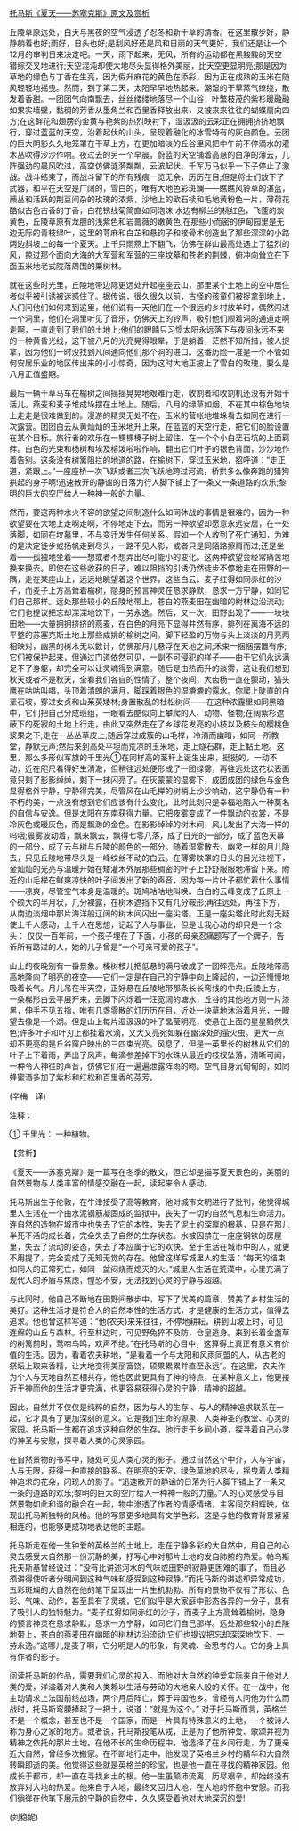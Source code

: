 [托马斯《夏天——苏塞克斯》原文及赏析](https://www.vrrw.net/wx/12512.html)

丘陵草原远处，白天与黑夜的空气浸透了忍冬和新干草的清香。在这里散步好，静静躺着也好;雨好，日头也好;是刮风好还是风和日丽的天气更好，我们还是让一个12月的审判日来决定吧。一天，雨下起来，无风，所有的运动都在黑黢黢的天空错综交叉地进行;天空混沌却使大地尽头显得格外美丽，比天空更显明亮;那是因为草地的绿色与丁香在生亮，因为假升麻花的黄色在添彩，因为正在成熟的玉米在随风轻轻地摇曳。然而，到了第二天，太阳早早地热起来。潮湿的干草蒸气缭绕，散发着香甜。一团团气向南飘去，丝丝缕缕地落尽一个山谷，叶繁枝茂的紫杉暖融融如果实墙壁，黏稠的芳香从墨角兰和百里香释放出来，又被来来往往的蝴蝶扇向四方;在这鲜花和翅膀的金黄与艳紫的热烈映衬下，湿汲汲的云彩正在拥拥挤挤地飘行，穿过蓝蓝的天空，沿着起伏的山头，呈现着融化的冰雪特有的灰白颜色。云团的巨大阴影久久地笼罩在干草上方，在更加暗淡的丘谷里风把中午前不停滴水的灌木丛吹得沙沙作响。夜过去的另一个早晨，蔚蓝的天空铺着高悬的白净的薄云，几阵强劲的晨风吹过，高空仿佛涟漪粼粼，云波起伏。千军万马似乎一下子停止了激战。战斗结束了，而战斗留下的所有残痕一览无余，历历在目;但是将士们放下了武器，和平在天空是广阔的，雪白的，唯有大地色彩斑斓——瞧瞧风铃草的湛蓝，蕨丛和活跃的荆豆间杂的玫瑰的浓紫，沙地上的欧石椟和毛地黄粉色一片，薄荷花酷似古色古香的丁香，白花锈线菊简直如同泡沫;水边有柳兰的桃红色，飞蓬的淡黄色，丘陵草原有龙胆的浅紫色和岩蔷薇的嫩黄色;在那些小而密的伊甸园里是无边无际的青枝绿叶，这里的荨麻和白芷和悬钩子和接骨术创造出了那些深深的小路两边斜坡上的每一个夏天。上千只雨燕上下翻飞，仿佛在群山最高处遇上了猛烈的风，掠过那个面向大海的大军营和军营的三座坟墓和苍老的荆棘，俯冲向耸立在下面玉米地老式院落周围的栗树林。

就在这些时光里，丘陵地带边际更远处升起座座云山，那里某个土地上的空中居住者似乎被引诱被迷惑住了。据传说，很久很久以前，古怪的孩童们被捉拿到地上，人们问他们如何来到这里，他们说有一天他们在一个很远的乡村放羊时，偶然闯进一个洞里，他们在洞里听见了音乐，仿佛天上的铃声，吸引他们顺着洞的通道走啊走啊，一直走到了我们的土地上;他们的眼睛只习惯太阳永远落下与夜间永远不来的一种黄昏光线，这下被八月的光亮晃得眼晕，于是躺着，茫然不知所措，被人捉拿，因为他们一时没找到凡间通向他们那个洞的进口。这番历险一准是一个不管如何安居乐业的地区传出来的小小惊奇，因为这时大地正披上了雪白的玫瑰，要么是八月正值盛期。



最后一辆干草马车在榆树之间摇摇晃晃地艰难行走，收割者和收割机还没有开始干活儿。燕麦和麦子堆成垛摆在土地上。随后，八月的绿草如烟，不在其中棕色地块上走走是很难做到的。漫游的精灵无处不在。玉米的营帐地堆垛看去如同在进行一次露营。团团白云从黄灿灿的玉米地升上来，在蓝蓝的天空行走，把它们的脸设置在某个目标。旅行者的欢乐在一棵棵榛子树上留住，在一个个小白垩石坑的上面羁绊。白色的光束和杨树和埃及榕泼啦啦作响，翻出它们叶子的银色背面，沙沙地作着告别。这条没有树篱阻拦的地道的路，在榆树下，穿过玉米地，招呼道：“走正道，紧跟上。”一座座桥一次飞跃或者三次飞跃地跨过河流，桥拱多么像奔跑的猎狗拱起的身子啊!迅速散开的静谧的日落为行人脚下铺上了一条又一条道路的欢乐;黎明的巨大的空厅给人一种神一般的力量。

然而，要这两种水火不容的欲望之间制造什么如同休战的事情是很难的，因为一种欲望要在大地上走啊走啊，不停地走下去，而另一种欲望却愿意永远安居，在一处落脚，如同在坟墓里，不与变迁发生任何关系。假如一个人收到了死亡通知，为难的是决定徒步或扬帆走到尽头，一路不见人影，或者只是同陌路擦肩而过;还是坐着——孤独地坐着——想或者不想弄出尽可能小的变化。这两种欲望会经常痛苦地换来换去。即使在这些收获的日子，难以阻挡的引诱仍然徒步不停地走在田野的一隅，走在某座山上，远远地眺望着这个世界，这些白云。麦子红得如同赤红的沙子，而麦子上方高耸着榆树，隐身的预言神灵在恳求静默，恳求一方宁静，如同它们自己那样。远处那些较小的丘陵地带上，苍白的燕麦田在幽暗的树林边沿流动;它们也提议把忘却深深地饮下，一劳永逸。然后，又一次，田野出现了——一块块田地——大量拥拥挤挤的燕麦，在白色的月亮下显得井然有序，排列在离海不远的平整的苏塞克斯土地上那些成排的榆树之间。脚下轻盈的万物与头上淡淡的月亮两相映对，幽黑的树木无以数计，仿佛那月儿悬浮在天地之间;禾束一捆捆摆置有序;它们被保护起来，但通过门道依然可见，一副不可侵犯的样子——由于它们永远满足不了身躯，却完全可以让灵魂得到满意。随后是由热而升的淡雾，这让我们想到秋天或者不是秋天，全看我们各自的性情了。整个夜间，大齿杨一直在颤动，猫头鹰在咕咕叫唱，头顶着清朗的满月，脚踩着银色的湿漉漉的露水。你爬上陡直的白垩石坡，穿过女贞和山茱萸矮林;身置散乱的杜松树间——在这种浓霾里如同黑暗中，它们把自己分成班组，一眼看去酷似向上攀爬的人、动物、怪物;在阔紫杉遮蔽下的死寂的土地上行走，由此又突然走在了乡球花发亮的小枝以及枝头的樱桃色浆果之下;走在一丛丛草皮上;随后穿过成簇的山毛榉，冷清而幽暗，如同一所教堂，静默无声;然后来到高处平坦而荒凉的玉米地，走上燧石群，走上黏土地。这里，那么多形似军旗的千里光①在同样高的茎秆上诞生出来，挺挺的，一动不动，近在咫尺看得好生清澈，但稍往远处便形成了一团绿雾，再往远处这花状表面竟只剩了影影绰绰，剩下一抹闪亮了。在灰蒙蒙的湿雾下，成团成团的绿色与金色显得格外宁静，宁静得完美，尽管风在山毛榉的树梢上沙沙响动，这宁静仍有一种不朽的美，一点没有想到它们应该有什么变化，此时此刻只是幸福地陷入一种莫名的自信与安逸。但是太阳在东南获得力量。它把夜雾变成了一件飘动的衣裳，不是冷灰色或暖灰色，而是飘渺的金色。在影影绰绰的树木间，风儿发出了大海一样的呜咽;晨雾波动着，飘来飘去，飘得七零八落，成了日光的一部分，成了蓝色天幕的一部分，成了云与树与丘陵的颜色的一部分。随着湿雾散去，幽灵一样的月儿隐去，只见丘陵地带尽头是一峰纹丝不动的白云。在薄雾映罩的日头的目光注视下，金灿灿的光亮与温暖开始在矮灌木外层那些稠密的叶子上舒舒服服地滞留下来。附近的山毛榉在鲜爽凉快的叶子间发出了新的声音，因为每一片叶子都忙着什么事情——凉爽，尽管空气本身是温暖的。斑鸠咕咕地叫唤。白白的云峰变成了丘原上一个硕大的半月状，几分裸露，在树木遮挡下又有几分鞍形;再往远处，再往下方，从南边淡烟中那片海洋般辽阔的树木间闪出一座尖塔。正是一座尖塔此时此刻无疑使上千人感动，上千人在思想，记起了人与事业，但是让我心动的却只是一个念头： 仅仅一百年前，一个孩子埋在了下面，小孩的母亲忍痛题写了一个牌子，告诉所有路过的人，她的儿子曾是“一个可亲可爱的孩子”。

山上的夜晚别有一番景象。榛树枝儿把低悬的满月破成了一团碎亮点。丘陵地带高高地隆向了明亮的夜空——它们一定是在自己的宁静中向上隆起的，一边还慢慢地吸着长气。月儿吊在半天空，正好悬在丘陵地带那条长长弯线的中央;丘陵上方，一条梯形白云平展开来，云脚下闪烁着一汪宽阔的塘水，丘谷的其他地方则一片漆黑，伸手不见五指，唯有几盏零散的灯历历在目，近处一块草地沐浴着月光，一眼望去像是一个湖。但是山上每片湿汲汲的叶子晶莹明亮，使悬在上面的星星黯然失色;许多叶子和叶刃上都挂着水滴，又大又亮宛如躲在幽深处的萤火虫。更大一点却不更亮的是丘谷窗户映出的三四束光亮。风息了，但是一英里长的树林从它们的叶子上下着雨，弄出了风声，每滴参差掉下的水珠从最近的枝杈坠落，清晰可闻，一种令人神往的声音，仿佛它们在一遍遍泄露阵雨的吻。空气自身沉甸甸的，如同蜂蜜酒多加了紫杉和红松和百里香的芬芳。

(辛梅　译)

注释：

① 千里光： 一种植物。

【赏析】

《夏天——苏塞克斯》是一篇写在冬季的散文，但它却是描写夏天景色的，美丽的自然景物与人类丰富的情感交融在一起，读起来令人感动。

托马斯出生于伦敦，在牛津接受了高等教育。他对城市文明进行了批判，他觉得城里人生活在一个由水泥钢筋凝固成的监狱中，丧失了一切的自然气息和生命活力。连自然的造物在城市中也失去了它的本性，失去了泥土的深厚的根基，只是在那儿半死不活的成长着，完全失去了自然的生存状态。水被囚禁在一座座钢铁的房屋里，失去了流动的姿态，失去了本应属于它的欢快。至于生活在城市中的人，就更不用提了，完全变成了无知无觉的存在。他曾这样写城里人的生活：“每天的结束如同人的正常死亡，如同一盆闷烧而熄灭的火。”城里人生活在荒漠中，心里充满了现代人的矛盾与焦虑，惶恐不安，无法找到心灵的宁静与超越。

与此同时，他自己不断地在田野间散步中，写下了优美的篇章，赞美了乡村生活的美好。这种生活才是符合人的自然本性的生活方式，才是健康的生活方式，值得去追求。他也曾这样写道：“他(农夫)来来往往，不停地耕耘，耕到山坡上时，可见连绵的山丘与森林。行至林边时，可见野兔猝不及防，仓皇逃身。来到长着金盏草的树篱前时，莺啼鸟鸣，欢声不绝。”在托马斯的心目中，这算得上真正有意义有价值的生活。因为，看着农夫耕地，“是看着一个与太阳和风雨同盟的人，从古老的祭坛上取来香精，让大地变得美丽富饶，硕果累累并直至永远”。在这里，农夫作为个人与天地自然互相共存，他也因此更具有了神的特点，在某种意义上，他更接近于神而他的生活才更完满，也更容易获得心灵的宁静，精神的超越。

因此，自然并不仅仅是纯粹的自然，因为与人的生存 、与人的精神追求联系在一起，它才具有了更加深刻的意义。它是我们生命的源泉、人类神圣的教堂、心灵的家园。托马斯一生都在追求这种自然的生存，他行走于乡间小道，探寻着自己心灵的神圣与安慰，探寻着人类的心灵家园。

在自然景物的书写中，随处可见人类心灵的影子。通过自然这个中介，人与宇宙，人与无限，获得一种直接的联系。在明亮的天空，绿色草地的尽头，摇曳着人类精神追求的花朵，闪现人的影子。“迅速散开的静谧的日落为行人脚下铺上了一条又一条的道路的欢乐;黎明的巨大的空厅给人一种神一般的力量。”人的心灵感受与自然景物如此和谐的融合在一起，物中渗透了作者的情感情绪，主客间交相辉映，体现出托马斯独特的风格。他的写景更多地具有文学色彩。这是与他的教育背景紧紧相连的，也能够更成功地表达他的主题。

托马斯走在他一生钟爱的英格兰的土地上，走在宁静多彩的大自然中，用自己的心灵去感受大自然那一份沉静的美，抒写心中对那片土地的发自肺腑的热爱。帕乌斯托夫斯基曾经说过：“没有比讲述河水的气味或田野的寂静更困难的事了，而且必须讲得使听者分明闻到这种气味和感受到这种寂静。”而托马斯的讲述却异常成功，五彩斑斓的大自然在他的笔下呈现出一片生机勃勃。所有的景物不仅有了形状、色彩、气味、动作，甚至具有了灵魂，它们似乎是大家庭中形态各异的一分子，具有了吸引人的独特魅力。“麦子红得如同赤红的沙子，而麦子上方高耸着榆树，隐身的预言神灵在恳求静默，恳求一方宁静，如同它们自己那样。远处那些较小的丘陵地带上，苍白的燕麦田在幽暗的树林边沿流动;它们也提议把忘却深深地饮下，一劳永逸。”这哪儿是麦子啊，它分明是人的形象，有灵魂、会思考的人。它的身上具有作者的影子。

阅读托马斯的作品，需要我们心灵的投入。而他对大自然的钟爱实际来自于他对人类的爱，洋溢着对人类和人类赖以生活与劳动的大地亲人般的关怀。在一战中，他主动请求上法国前线战场，两个月后阵亡，葬于异国他乡。曾经有人问他为什么而战时，托马斯弯腰捧起了一把土，说道：“就是为这个。” 对于托马斯而言，英格兰不是一个概念，甚至也不是一个国家，而是一片具有特殊意义的土地，一个被诗人称为身心之家的地方。或者说，托马斯投笔从戎，正是为了他所钟爱、歌颂并视为精神之依托的那片土地。在他不长的生命历程中，他选择了在乡间行走，为了更亲近大自然，曾经多次搬家。在不断地行走中，他发现了英格兰乡村的精华和大自然转瞬即逝的美。他觉得这些就是英格兰的珍宝，也是他一直在寻找的精神家园。他成长于都市，却一直在寻找乡土的根。他一生虽颠沛流离，历尽艰辛，却始终没有放弃对大地的热爱。他来自于大地，最终又回归大地，在大地的怀抱中安憩。而我们徜徉在他笔下展示的宁静的自然中，久久感受着他对大地深沉的爱!

(刘稳妮)

